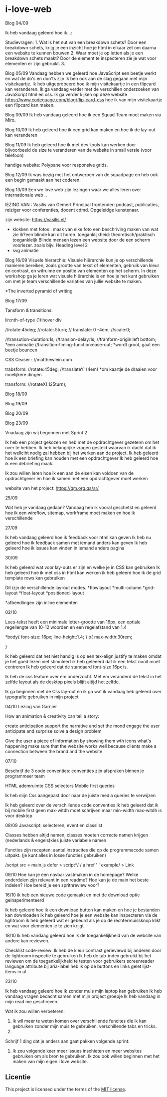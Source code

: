 # i-love-web

Blog 04/09

Ik heb vandaag geleerd hoe ik...:

Studievragen: 1. Wat is het nut van een breakdown schets?
Door een breakdown schets, krijg je een inzicht hoe je html in elkaar zet om daarna een website te kunnen bouwen
              2. Waar moet je op letten als je een breakdown schets maakt?
Door de element te inspecteren zie je wat voor elementen er zijn gebruikt.
              3. 

Blog 05/09 
Vandaag hebben we geleerd hoe JavaScript een beetje werkt en wat de do's en don'ts zijn
Ik ben ook aan de slag gegaan met mijn visitekaartje. Ik heb uitgeprobeerd hoe ik mijn visitekaartje 
in een flipcard kan veranderen.
Ik ga vandaag verder met de verschillen onderzoeken van JavaScript html en css. 
Ik ga verder kijken op deze website https://www.codeguage.com/blog/flip-card-css hoe ik 
van mijn visitekaartje een flipcard kan maken.

Blog 09/09
Ik heb vandaag geleerd hoe ik een Squad Team moet maken via Miro.

Blog 10/09
Ik heb geleerd hoe ik een grid kan maken en hoe ik de lay-out kan veranderen 



Blog 11/09
Ik heb geleerd hoe ik met dev-tools kan werken door bijvoorbeeld de size te veranderen 
van de website in small versie (voor telefoon)

handige website: Polypane voor responsive grids.


Blog 12/09
Ik was bezig met het ontwerpen van de squadpage en heb ook een begin 
gemaakt aan het coderen.

Blog 13/09
Een we love web zijn lezingen waar we alles leren over internationale web ..

lEZING VAN :
Vasilis van Gemert
Principal frontender: podcast, publicaties, reiziger voor conferenties, docent cdmd. Opgeleidge kunstenaar.

zijn website: https://vasilis.nl/
* klokken met fotos : maak van elke foto een beschriving maken van wat zie ik?een blinde kan dit horen.
toeganklijkheid: theoretisch/praktisch toegankleijk
Blinde mensen lezen een website door de een scherm voorlezer. zoals bijv. Heading level 2 
* svg animatie

Blog 16/09
Visuele hierarchie: Visuele hiërarchie kun je op verschillende 
manieren bereiken, zoals grootte van tekst of elementen, gebruik van kleur en contrast, 
en witruime en positie van elementen op het scherm. In deze workshop ga je leren wat visuele hiërarchie is en 
hoe je het kunt gebruiken om met je team verschillende variaties van jullie website te maken.

*The inverted pyramid of writing

Blog 17/09

Tansform & transitions:

lin:nth-of-type (1):hover div 

//rotate:45deg;
//rotate:.5turn;
// translate: 0 -4em;
//scale:0;

//transution-duration:1s;
//transion-delay:1s;
//tranform-origin:left bottom;
*een animatie 
//transition-timing-function:ease-out;
*wordt groot, gaat een beetje bouncen

CSS Ceaser : //matthewlein.com 

trabsform:
//rotate:45deg;
//translateY: (4em)
*om kaartje de draaien voor moelijkere dingen

transform:
//rotateX(.125turn);

Blog 18/09


Blog 19/09



Blog 20/09


Blog 23/09

Vnadaag zijn wij begonnen met Sprint 2

Ik heb een project gekozen en heb met de opdrachtgever gezetenn om het over te hebben.
Ik heb belangrijke vragen gesteld waarvan ik dacht dat ik het wellciht nodig zal hebben bij het werken aan de project.
Ik heb geleerd hoe ik een briefing kan houden met een opdrachtgever 
Ik heb geleerd hoe ik een debriefing maak.

Ik zou willen leren hoe ik een aan de eisen kan voldoen van de opdrachtgever en hoe ik samen met een opdrachtgever moet werken 

website van het project: https://qm.org.qa/ar/

25/09

Wat heb je vandaag gedaan?
Vandaag heb ik vooral geschetst en geleerd hoe ik een  wireflow, sitemap, workframe moet maken en hoe ik verschillende


27/09

Ik heb vandaag geleerd hoe ik feedback voor html kan geven
Ik heb nu geleerd hoe ik feedback samen met iemand anders kan geven
Ik heb geleerd hoe ik issues kan vinden in iemand anders pagina

30/09

Ik heb geleerd wat voor lay-outs er zijn en welke je in CSS kan gebruiken
Ik heb geleerd hoe ik met css in html kan werken 
ik heb geleerd hoe ik de grid template rows kan gebruiken

Dit izjn de verschillende lay-out modes.
*flowlayout
*multi-column
*grid-layout
*float-layout 
*positioned-layout 

*afbeedlingen zijn inline elementen 

02/10

Lees-tekst heeft een minimale letter-grootte van 16px,
een optiale regellengte van 10-12 woorden en een regelafstand van 1.4

*body{
    font-size: 16px;
    line-height:1.4;
}
p{
    max-width:30rem;

}

Ik heb geleerd dat het niet handig is op een tex-align 
justify te maken omdat je het goed lezen niet stimuleert
ik heb geleeerd dat ik een tekst nooit moet centreren 
Ik heb geleerd dat de standaard font-size 16px is.

Ik heb de css feature over em onderzocht. Met em veranderd de tekst in het zelfde layout als de desktop
pixels blijft altijd het zelfde.

Ik ga beginnen met de Css lay-out en ik ga wat ik vandaag heb geleerd over
typografie gebruiken in mijn project

04/10
Lezing van Garnier

How an animation & creativity can tell a story:

create anticipation 
support the narrative and set the mood
engage the user
anticipate and surprise
solve a design problem

Give the user a piece of information by showing them wth icons what's happening
make sure that the website works well because clients make a connection between the brand and the website


07/10

Beschrijf de 3 code conventies: 
conventies zijn afspraken binnen je programmeer team

HTML ademruimte
CSS selectors
Mobile first queries

Ik heb mijn Css aangepast door naar de juiste media queries te verwijzen 

Ik heb geleerd over de verschillende code conventies
Ik heb geleerd dat ik bij mobile first geen max-witdh moet schrijven
maar min-width max-witdh is voor desktop

08/09
Javascript: selecteren, event en classlist

Classes hebben altijd namen, classes moeten correcte namen krijgen (nederlands & engels)kies juiste variabele namen.

Functies zijn recepten: aantal instrucites die op de programmacode samen uitpakt. (je kunt alles in losse functies gebruiken) 

/script src = main.js defer > script*/ 
/ a href ' ' example/ > Link

09/10
Hoe kan je een navbar vastmaken in de homepage?
Welke onderdelen zijn relevant in een readme?
Hoe kan je de main het beste indelen?
Hoe bereid je een spritnreview voor?

16/10
ik heb een nieuwe code gemaakt en met de download optie geinsperimenteerd

ik heb geleerd hoe ik een download button kan maken en hoe je bestanden kan downloaden
ik heb geleerd hoe je een website kan inspecteren via de lightroom
ik heb geleerd wat er gebeurd als je op de rechtermuissknop klikt en wat voor elementen je te zien krijgt

18/10
Ik heb vandaag geleerd hoe ik de toegankelijkheid van de website van andere kan reviewen.

Checklist code-review:
Ik heb de kleur contrast gerieviewd bij anderen door de lightroom inspectie te gebruiken
Ik heb de tab-index gebruikt bij het reviewen om de toegankelijkheid te testen voor gebruikers
screenreader 
language attribute 
bij aria-label heb ik op de buttons en links gelet
lijst-items in ul 

23/10

Ik heb vandaag geleerd hoe ik zonder muis mijn laptop kan gebruiken
Ik heb vandaag vragen bedacht samen met mijn project groepje
Ik heb vandaag in mijn read me geschreven.

Wat ik zou willen verbeteren:
1. Ik wil meer te weten komen over verschillende funcites die ik kan gebruiken zonder mijn muis 
te gebruiken, verschillende tabs en tricks.
2.

Schrijf 1 ding dat je anders aan gaat pakken volgende sprint:
1. Ik zou volgende keer meer issues inschieten en meer websites gebruiken om als bron te 
gebruiken. Ik zou ook willen beginnen met het maken van mijn eigen i love website.



## Licentie

This project is licensed under the terms of the [MIT license](./LICENSE).
